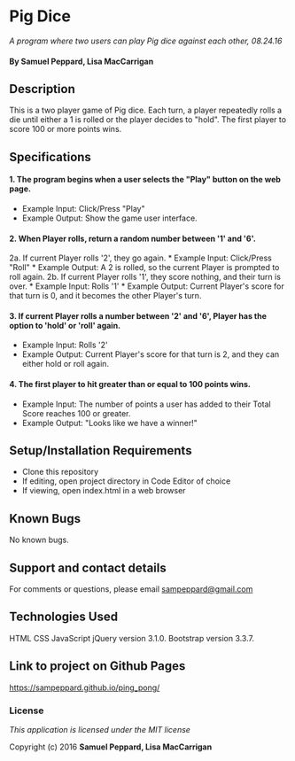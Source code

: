 # Pig Dice
_A program where two users can play Pig dice against each other, 08.24.16_

#### By **Samuel Peppard, Lisa MacCarrigan**

## Description

This is a two player game of Pig dice. Each turn, a player repeatedly rolls a die until either a 1 is rolled or the player decides to "hold". The first player to score 100 or more points wins.

## Specifications

#### 1. The program begins when a user selects the "Play" button on the web page.

* Example Input: Click/Press "Play"
* Example Output: Show the game user interface.

#### 2. When Player rolls, return a random number between '1' and '6'.
  2a. If current Player rolls '2', they go again.
    * Example Input: Click/Press "Roll"
    * Example Output: A 2 is rolled, so the current Player is prompted to roll again.
  2b. If current Player rolls '1', they score nothing, and their turn is over.
    * Example Input: Rolls '1'
    * Example Output: Current Player's score for that turn is 0, and it becomes the other Player's turn.

#### 3. If current Player rolls a number between '2' and '6', Player has the option to 'hold' or 'roll' again.

* Example Input: Rolls '2'
* Example Output: Current Player's score for that turn is 2, and they can either hold or roll again.

#### 4. The first player to hit greater than or equal to 100 points wins.

* Example Input: The number of points a user has added to their Total Score reaches 100 or greater.
* Example Output: "Looks like we have a winner!"

## Setup/Installation Requirements

* Clone this repository
* If editing, open project directory in Code Editor of choice
* If viewing, open index.html in a web browser

## Known Bugs

No known bugs.

## Support and contact details

For comments or questions, please email sampeppard@gmail.com

## Technologies Used

HTML
CSS
JavaScript
jQuery version 3.1.0.
Bootstrap version 3.3.7.

## Link to project on Github Pages

https://sampeppard.github.io/ping_pong/

### License

*This application is licensed under the MIT license*

Copyright (c) 2016 **Samuel Peppard, Lisa MacCarrigan**
